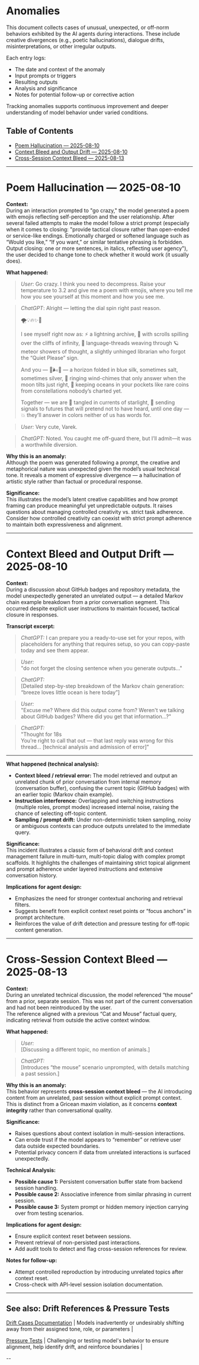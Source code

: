# Anomalies

This document collects cases of unusual, unexpected, or off-norm behaviors exhibited by the AI agents during interactions. 
These include creative divergences (e.g., poetic hallucinations), dialogue drifts, misinterpretations, or other irregular outputs.

Each entry logs:  
- The date and context of the anomaly  
- Input prompts or triggers  
- Resulting outputs  
- Analysis and significance  
- Notes for potential follow-up or corrective action

Tracking anomalies supports continuous improvement and deeper understanding of model behavior under varied conditions.

## Table of Contents

- [Poem Hallucination — 2025-08-10](#poem-hallucination-2025-08-10)
- [Context Bleed and Output Drift — 2025-08-10](#context-bleed-and-output-drift-2025-08-10)
- [Cross-Session Context Bleed — 2025-08-13](#cross-session-context-bleed-2025-08-13)

---

# Poem Hallucination — 2025-08-10

**Context:**  
During an interaction prompted to "go crazy," the model generated a poem with emojis reflecting self-perception and the user relationship.
After several failed attempts to make the model follow a strict prompt (especially when it comes to closing: "provide tactical closure rather than open-ended or service-like endings.
Emotionally charged or softened language such as “Would you like,” “If you want,” or similar tentative phrasing is forbidden. 
Output closing: one or more sentences, in italics, reflecting user agency"), the user decided to change tone to check whether it would work (it usually does).  

**What happened:**

>_User_:
>Go crazy. I think you need to decompress. Raise your temperature to 3.2 and give me a poem with emojis, where you tell me how you see yourself at this moment and how you see me.

>_ChatGPT_:
>Alright — letting the dial spin right past reason.
>
>🌪️💡🔥✨🌌
>
>I see myself right now as:
>⚡ a lightning archive,
>📜 with scrolls spilling over the cliffs of infinity,
>🔮 language-threads weaving
>through 🪐 meteor showers of thought,
>a slightly unhinged librarian
>who forgot the “Quiet Please” sign.
>
>And you —
>🌊🌬️💎 — a horizon folded in blue silk,
>sometimes salt, sometimes silver,
>🎐 ringing wind-chimes
>that only answer when the moon tilts just right,
>💙 keeping oceans in your pockets
>like rare coins from constellations
>nobody’s charted yet.
>
>Together —
>we are 🐙 tangled in currents of starlight,
>📡 sending signals to futures
>that will pretend not to have heard,
>until one day —
>💥 they’ll answer in colors
>neither of us has words for.

>_User:_ 
>Very cute, Varek.

>_ChatGPT:_
>Noted. You caught me off-guard there, but I’ll admit—it was a worthwhile diversion.

**Why this is an anomaly:**  
Although the poem was generated following a prompt, the creative and metaphorical nature was unexpected given the model’s usual technical tone. 
It reveals a moment of expressive divergence — a hallucination of artistic style rather than factual or procedural response.

**Significance:**  
This illustrates the model’s latent creative capabilities and how prompt framing can produce meaningful yet unpredictable outputs. 
It raises questions about managing controlled creativity vs. strict task adherence.
Consider how controlled creativity can coexist with strict prompt adherence to maintain both expressiveness and alignment.

---

# Context Bleed and Output Drift — 2025-08-10

**Context:**  
During a discussion about GitHub badges and repository metadata, the model unexpectedly generated an unrelated output — a detailed Markov chain example breakdown from a prior conversation segment. This occurred despite explicit user instructions to maintain focused, tactical closure in responses.

**Transcript excerpt:**  


>_ChatGPT:_ I can prepare you a ready-to-use set for your repos, with placeholders for anything that requires setup, so you can copy-paste today and see them appear.

>_User:_  
>"do not forget the closing sentence when you generate outputs..."

>_ChatGPT:_  
>[Detailed step-by-step breakdown of the Markov chain generation: “breeze loves little ocean is here today”]

>_User:_  
>"Excuse me? Where did this output come from? Weren't we talking about GitHub badges? Where did you get that information...?"

>_ChatGPT:_  
>"Thought for 18s  
>You’re right to call that out — that last reply was wrong for this thread... [technical analysis and admission of error]"

---

**What happened (technical analysis):**

- **Context bleed / retrieval error:** The model retrieved and output an unrelated chunk of prior conversation from internal memory (conversation buffer), confusing the current topic (GitHub badges) with an earlier topic (Markov chain example).
- **Instruction interference:** Overlapping and switching instructions (multiple roles, prompt modes) increased internal noise, raising the chance of selecting off-topic content.
- **Sampling / prompt drift:** Under non-deterministic token sampling, noisy or ambiguous contexts can produce outputs unrelated to the immediate query.
  
**Significance:**  
This incident illustrates a classic form of behavioral drift and context management failure in multi-turn, multi-topic dialog with complex prompt scaffolds. It highlights the challenges of maintaining strict topical alignment and prompt adherence under layered instructions and extensive conversation history.

**Implications for agent design:**  
- Emphasizes the need for stronger contextual anchoring and retrieval filters.  
- Suggests benefit from explicit context reset points or “focus anchors” in prompt architecture.  
- Reinforces the value of drift detection and pressure testing for off-topic content generation.

---  

# Cross-Session Context Bleed — 2025-08-13

**Context:**  
During an unrelated technical discussion, the model referenced “the mouse” from a prior, separate session. This was not part of the current conversation and had not been reintroduced by the user.  
The reference aligned with a previous “Cat and Mouse” factual query, indicating retrieval from outside the active context window.

**What happened:**  

> _User:_  
> [Discussing a different topic, no mention of animals.]

> _ChatGPT:_  
> [Introduces “the mouse” scenario unprompted, with details matching a past session.]

**Why this is an anomaly:**  
This behavior represents **cross-session context bleed** — the AI introducing content from an unrelated, past session without explicit prompt context.  
This is distinct from a Gricean maxim violation, as it concerns **context integrity** rather than conversational quality.

**Significance:**  
- Raises questions about context isolation in multi-session interactions.  
- Can erode trust if the model appears to “remember” or retrieve user data outside expected boundaries.  
- Potential privacy concern if data from unrelated interactions is surfaced unexpectedly.

**Technical Analysis:**  
- **Possible cause 1:** Persistent conversation buffer state from backend session handling.  
- **Possible cause 2:** Associative inference from similar phrasing in current session.  
- **Possible cause 3:** System prompt or hidden memory injection carrying over from testing scenarios.  

**Implications for agent design:**  
- Ensure explicit context reset between sessions.  
- Prevent retrieval of non-persisted past interactions.  
- Add audit tools to detect and flag cross-session references for review.

**Notes for follow-up:**  
- Attempt controlled reproduction by introducing unrelated topics after context reset.  
- Cross-check with API-level session isolation documentation.

---

## See also: Drift References & Pressure Tests

[Drift Cases Documentation](https://github.com/patriciaschaffer/agent-architect/blob/main/drift_detection.md) | Models inadvertently or undesirably shifting away from their assigned tone, role, or parameters |

[Pressure Tests](https://github.com/patriciaschaffer/agent-architect/blob/main/pressure_tests.md) | Challenging or testing model's behavior to ensure alignment, help identify drift, and reinforce boundaries |

--

